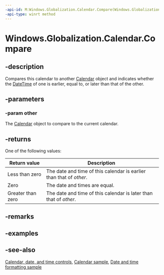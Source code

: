 ```yaml
---
-api-id: M:Windows.Globalization.Calendar.Compare(Windows.Globalization.Calendar)
-api-type: winrt method
---
```


<!-- Method syntax
public int Compare(Windows.Globalization.Calendar other)
-->

# Windows.Globalization.Calendar.Compare

## -description
Compares this calendar to another [Calendar](calendar.md) object and indicates whether the [DateTime](../windows.foundation/datetime.md) of one is earlier, equal to, or later than that of the other.

## -parameters
### -param other
The [Calendar](calendar.md) object to compare to the current calendar.

## -returns
One of the following values:

| Return value | Description |
|---|---|
| Less than zero | The date and time of this calendar is earlier than that of *other*. |
| Zero | The date and times are equal. |
| Greater than zero | The date and time of this calendar is later than that of *other*. |

## -remarks

## -examples

## -see-also

[Calendar, date, and time controls](/windows/uwp/design/controls-and-patterns/date-and-time), [Calendar sample](https://github.com/Microsoft/Windows-universal-samples/tree/master/Samples/Calendar), [Date and time formatting sample](https://github.com/microsoft/Windows-universal-samples/tree/master/Samples/DateTimeFormatting)
